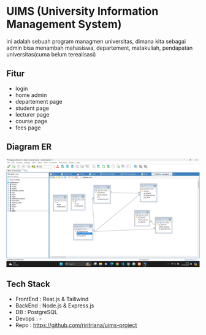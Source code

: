 #   UIMS (University Information Management System)

ini adalah sebuah program managmen universitas, dimana kita sebagai admin bisa menambah mahasiswa, departement, matakuliah, pendapatan universitas(cuma belum terealisasi)
## Fitur
- login
- home admin
- departement page
- student page
- lecturer page
- course page
- fees page

## Diagram ER
![alt text](https://github.com/riritriana/uims-project/blob/main/frontend/public/Screenshot%20(135).png?raw=true)

## Tech Stack
- FrontEnd : Reat.js & Taillwind
- BackEnd : Node.js & Express.js
- DB : PostgreSQL
- Devops : -
- Repo : https://github.com/riritriana/uims-project
